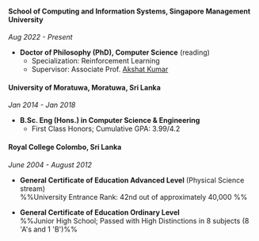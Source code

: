 #### School of Computing and Information Systems, Singapore Management University 
_Aug 2022 - Present_
- **Doctor of Philosophy (PhD), Computer Science** (reading) 
	- Specialization: Reinforcement Learning 
	- Supervisor: Associate Prof. [Akshat Kumar](http://www.mysmu.edu/faculty/akshatkumar)
  
#### University of Moratuwa, Moratuwa, Sri Lanka
_Jan 2014 - Jan 2018_
- **B.Sc. Eng (Hons.) in Computer Science & Engineering**    
	- First Class Honors; Cumulative GPA: 3.99/4.2  
#### Royal College Colombo, Sri Lanka 
_June 2004 - August 2012_
- **General Certificate of Education Advanced Level** (Physical Science stream)    
  %%University Entrance Rank: 42nd out of approximately 40,000  %%

- **General Certificate of Education Ordinary Level**  
  %%Junior High School; Passed with High Distinctions in 8 subjects (8 'A's and 1 'B')%%
